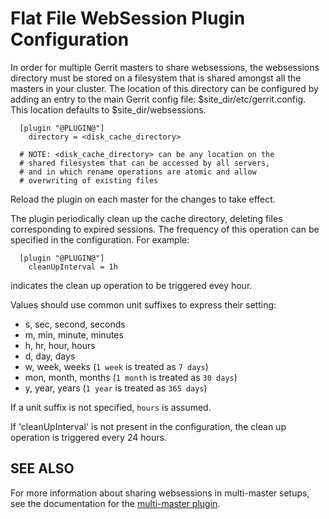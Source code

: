 Flat File WebSession Plugin Configuration
=========================================

In order for multiple Gerrit masters to share websessions, the
websessions directory must be stored on a filesystem that is
shared amongst all the masters in your cluster.  The location
of this directory can be configured by adding an entry to the
main Gerrit config file: $site_dir/etc/gerrit.config.  This
location defaults to $site_dir/websessions.

```
  [plugin "@PLUGIN@"]
    directory = <disk_cache_directory>

  # NOTE: <disk_cache_directory> can be any location on the
  # shared filesystem that can be accessed by all servers,
  # and in which rename operations are atomic and allow
  # overwriting of existing files
```

Reload the plugin on each master for the changes to take
effect.

The plugin periodically clean up the cache directory, deleting
files corresponding to expired sessions. The frequency of this
operation can be specified in the configuration. For example:

```
  [plugin "@PLUGIN@"]
    cleanUpInterval = 1h
```

indicates the clean up operation to be triggered evey hour.

Values should use common unit suffixes to express their setting:

* s, sec, second, seconds
* m, min, minute, minutes
* h, hr, hour, hours
* d, day, days
* w, week, weeks (`1 week` is treated as `7 days`)
* mon, month, months (`1 month` is treated as `30 days`)
* y, year, years (`1 year` is treated as `365 days`)

If a unit suffix is not specified, `hours` is assumed.

If 'cleanUpInterval' is not present in the configuration, the
clean up operation is triggered every 24 hours.


SEE ALSO
--------

For more information about sharing websessions in multi-master
setups, see the documentation for the
[multi-master plugin](https://gerrit-review.googlesource.com/#/admin/projects/plugins/multi-master).
